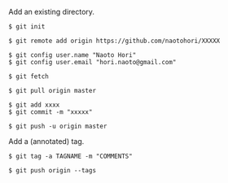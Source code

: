 Add an existing directory.

```
$ git init

$ git remote add origin https://github.com/naotohori/XXXXX

$ git config user.name "Naoto Hori"
$ git config user.email "hori.naoto@gmail.com"

$ git fetch

$ git pull origin master

$ git add xxxx
$ git commit -m "xxxxx"

$ git push -u origin master
```


Add a (annotated) tag.

```
$ git tag -a TAGNAME -m "COMMENTS"

$ git push origin --tags
```


